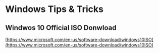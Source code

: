 # Windows Tips & Tricks

## Windwos 10 Official ISO Donwload

[https://www.microsoft.com/en-us/software-download/windows10ISO](https://www.microsoft.com/en-us/software-download/windows10ISO)

